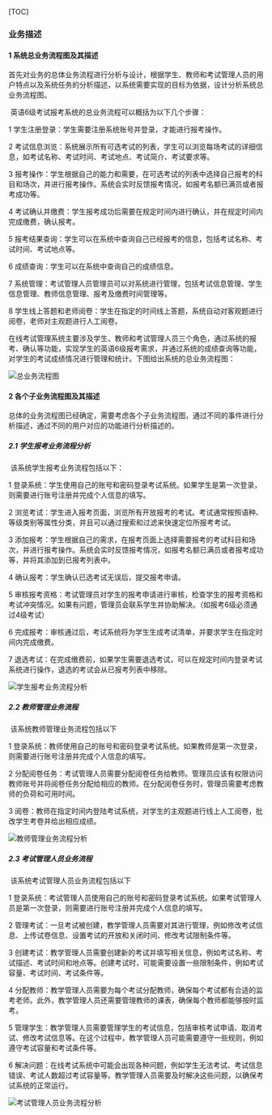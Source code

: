 [TOC]

### 业务描述

#### 1 系统总业务流程图及其描述

​	首先对业务的总体业务流程进行分析与设计，根据学生、教师和考试管理人员的用户特点以及系统任务的分析描述，以系统需要实现的目标为依据，设计分析系统总业务流程图。

​	英语6级考试报考系统的总业务流程可以概括为以下几个步骤：

1 学生注册登录：学生需要注册系统账号并登录，才能进行报考操作。

2 考试信息浏览：系统展示所有可选考试的列表，学生可以浏览每场考试的详细信息，如考试名称、考试时间、考试地点、考试简介、考试要求等。

3 报考操作：学生根据自己的能力和需要，在可选考试的列表中选择自己报考的科目和场次，并进行报考操作。系统会实时反馈报考情况，如报考名额已满员或者报考成功等。

4 考试确认并缴费：学生报考成功后需要在规定时间内进行确认，并在规定时间内完成缴费，确认报考。

5 报考结果查询：学生可以在系统中查询自己已经报考的信息，包括考试名称、考试时间、考试地点等。

6  成绩查询：学生可以在系统中查询自己的成绩信息。

7  系统管理：考试管理人员管理员可以对系统进行管理，包括考试信息管理、学生信息管理、教师信息管理、报考及缴费时间管理等。

8 学生线上答题和老师阅卷：学生在指定的时间线上答题，系统自动对客观题进行阅卷，老师对主观题进行人工阅卷。

​	在线考试管理系统主要涉及学生、教师和考试管理人员三个角色，通过系统的报考、确认等功能，实现学生的英语6级报考需求，并通过系统的成绩查询等功能，对学生的考试成绩情况进行管理和统计。
​	下图给出系统的总业务流程图：

![总业务流程图](C:\信息安全、法学课程\大三下\软件工程\的大作业\业务流程\总业务流程图.png)

#### 2 各个子业务流程图及其描述

​	总体的业务流程图已经确定，需要考虑各个子业务流程图，通过不同的事件进行分析描述，通过不同的用户对应的功能进行分析描述的。

##### 2.1 学生报考业务流程分析

​	该系统学生报考业务流程包括以下：

1 登录系统：学生使用自己的账号和密码登录考试系统。如果学生是第一次登录，则需要进行账号注册并完成个人信息的填写。

2 浏览考试：学生进入报考页面，浏览所有开放报考的考试。考试通常按照语种、等级类别等属性分类，并且可以通过搜索和过滤来快速定位所报考考试。

3 添加报考：学生根据自己的需求，在报考页面上选择需要报考的考试科目和场次，并进行报考操作。系统会实时反馈报考情况，如报考名额已满员或者报考成功等，并将其添加到已报考列表中。

4 确认报考：学生确认已选考试无误后，提交报考申请。

5 审核报考资格：考试管理员对学生的报考申请进行审核，检查学生的报考资格和考试冲突情况。如果有问题，管理员会联系学生并协助解决。（如报考6级必须通过4级考试）

6 完成报考：审核通过后，考试系统将为学生生成考试清单，并要求学生在指定时间内完成缴费。

7 退选考试：在完成缴费前，如果学生需要退选考试，可以在规定时间内登录考试系统进行操作，退选的考试会从已报考列表中移除。

![学生报考业务流程分析](C:\信息安全、法学课程\大三下\软件工程\的大作业\业务流程\学生报考业务流程分析.png)

##### 2.2 教师管理业务流程

​	该系统教师管理业务流程包括以下

1 登录系统：教师使用自己的账号和密码登录考试系统。如果教师是第一次登录，则需要进行账号注册并完成个人信息的填写。

2 分配阅卷任务：考试管理人员需要分配阅卷任务给教师。管理员应该有权限访问教师账号并将阅卷任务分配给相应的教师。在分配阅卷任务时，管理员需要考虑教师的负荷和可用时间。

3 阅卷：教师在指定时间内登陆考试系统，对学生的主观题进行线上人工阅卷，批改学生考卷并给出相应成绩。

![教师管理业务流程分析](C:\信息安全、法学课程\大三下\软件工程\的大作业\业务流程\教师管理业务流程分析.png)

##### 2.3 考试管理人员业务流程

​	该系统考试管理人员业务流程包括以下

1 登录系统：考试管理人员使用自己的账号和密码登录考试系统。如果考试管理人员是第一次登录，则需要进行账号注册并完成个人信息的填写。

2 管理考试：一旦考试被创建，教学管理人员需要对其进行管理，例如修改考试信息、上传试卷信息、设置考试的开放和关闭时间、修改考试限制条件等。

3 创建考试：教学管理人员需要创建新的考试并填写相关信息，例如考试名称、考试描述、考试时间和地点等。创建考试时，可能需要设置一些限制条件，例如考试容量、考试时间、考试条件等。

4  分配教师：教学管理人员需要为每个考试分配教师，确保每个考试都有合适的监考老师。此外，教学管理人员还需要管理教师的课表，确保每个教师都能够按时监考。

5 管理学生：教学管理人员需要管理学生的考试信息，包括审核考试申请、取消考试、修改考试信息等。在这个过程中，教学管理人员可能需要遵守一些规则，例如遵守考试容量和考试条件等。

6 解决问题：在线考试系统中可能会出现各种问题，例如学生无法考试、考试信息错误、考试人数超过考试容量等。教学管理人员需要及时解决这些问题，以确保考试系统的正常运行。

![考试管理人员业务流程分析](C:\信息安全、法学课程\大三下\软件工程\的大作业\业务流程\考试管理人员业务流程分析.png)